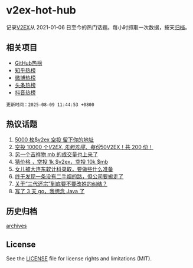 # v2ex-hot-hub

 记录[V2EX](https://www.v2ex.com/)从 2021-01-06 日至今的热门话题。每小时抓取一次数据，按天[归档](archives)。
 
 ## 相关项目

- [GitHub热榜](https://github.com/lonnyzhang423/github-hot-hub)
- [知乎热榜](https://github.com/lonnyzhang423/zhihu-hot-hub)
- [微博热榜](https://github.com/lonnyzhang423/weibo-hot-hub)
- [头条热榜](https://github.com/lonnyzhang423/toutiao-hot-hub)
- [抖音热榜](https://github.com/lonnyzhang423/douyin-hot-hub)


 `更新时间：2025-08-09 11:44:53 +0800`

## 热议话题

1. [5000 枚$v2ex 空投 留下你的地址](https://www.v2ex.com/t/1151092)
1. [空投 10000 个$V2EX,先到先得，每份 50$V2EX！共 200 份！](https://www.v2ex.com/t/1151128)
1. [另一个吉祥物 mb 的成交量也上来了](https://www.v2ex.com/t/1151031)
1. [猜价格 ，空投 1k $v2ex，空投 10k $mb](https://www.v2ex.com/t/1151114)
1. [女儿被大连东软计科录取，要做些什么准备](https://www.v2ex.com/t/1151009)
1. [终于发现一条没有二手烟的路，但公司要搬走了](https://www.v2ex.com/t/1151104)
1. [关于“三代还宗”到底要不要改姓的纠结？](https://www.v2ex.com/t/1151024)
1. [写了 3 天 go，我想念 Java 了](https://www.v2ex.com/t/1151046)

## 历史归档

[archives](archives)

## License

See the [LICENSE](LICENSE) file for license rights and limitations (MIT).
